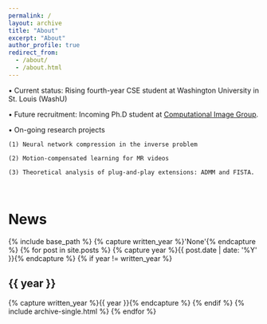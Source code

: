 ```yaml
---
permalink: /
layout: archive
title: "About"
excerpt: "About"
author_profile: true
redirect_from:
  - /about/
  - /about.html
---
```


• Current status: Rising fourth-year CSE student at Washington University in St. Louis (WashU)

• Future recruitment: Incoming Ph.D student at <a href="https://cigroup.wustl.edu/">Computational Image Group</a>.

• On-going research projects

    (1) Neural network compression in the inverse problem
    
    (2) Motion-compensated learning for MR videos

    (3) Theoretical analysis of plug-and-play extensions: ADMM and FISTA.



<p>&nbsp;</p>

<h1> News </h1>

{% include base_path %}
{% capture written_year %}'None'{% endcapture %}
{% for post in site.posts %}
  {% capture year %}{{ post.date | date: '%Y' }}{% endcapture %}
  {% if year != written_year %}
    <h2 id="{{ year | slugify }}" class="archive__subtitle">{{ year }}</h2>
    {% capture written_year %}{{ year }}{% endcapture %}
  {% endif %}
  {% include archive-single.html %}
{% endfor %}

<div style="display: none;">
  <h6>Page views:</h6>
  <a href="https://www.hitwebcounter.com" target="_blank">
  <img src="https://hitwebcounter.com/counter/counter.php?page=7680519&style=0007&nbdigits=5&type=page&initCount=0" title="Total Website Hits" Alt="Web Hits" border="0" /></a>
  <h6>Unique visitors</h6>
  <a href="https://www.hitwebcounter.com" target="_blank">
  <img src="https://hitwebcounter.com/counter/counter.php?page=7680520&style=0007&nbdigits=5&type=ip&initCount=0" title="Total Website Hits" Alt="Web Hits" border="0" /></a>
</div>
